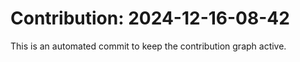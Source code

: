 # Contribution: 2024-12-16-08-42
This is an automated commit to keep the contribution graph active.
